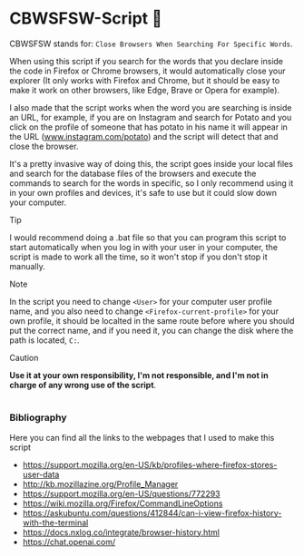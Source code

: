 # CBWSFSW-Script 📄
CBWSFSW stands for: `Close Browsers When Searching For Specific Words`.

When using this script if you search for the words that you declare inside the code in Firefox or Chrome browsers, it would automatically close your explorer (It only works with Firefox and Chrome, but it should be easy to make it work on other browsers, like Edge, Brave or Opera for example).

I also made that the script works when the word you are searching is inside an URL, for example, if you are on Instagram and search for Potato and you click on the profile of someone that has potato in his name it will appear in the URL (www.instagram.com/potato) and the script will detect that and close the browser.

It's a pretty invasive way of doing this, the script goes inside your local files and search for the database files of the browsers and execute the commands to search for the words in specific, so I only recommend using it in your own profiles and devices, it's safe to use but it could slow down your computer.

> [!TIP]
> I would recommend doing a .bat file so that you can program this script to start automatically when you log in with your user in your computer, the script is made to work all the time, so it won't stop if you don't stop it manually.

> [!NOTE]
> In the script you need to change `<User>` for your computer user profile name, and you also need to change `<Firefox-current-profile>` for your own profile, it should be localted in the same route before where you should put the correct name, and if you need it, you can change the disk where the path is located, `C:`.

> [!CAUTION]
> **Use it at your own responsibility, I'm not responsible, and I'm not in charge of any wrong use of the script**.

#

### Bibliography

Here you can find all the links to the webpages that I used to make this script

- https://support.mozilla.org/en-US/kb/profiles-where-firefox-stores-user-data
- http://kb.mozillazine.org/Profile_Manager
- https://support.mozilla.org/en-US/questions/772293
- https://wiki.mozilla.org/Firefox/CommandLineOptions
- https://askubuntu.com/questions/412844/can-i-view-firefox-history-with-the-terminal
- https://docs.nxlog.co/integrate/browser-history.html
- https://chat.openai.com/
